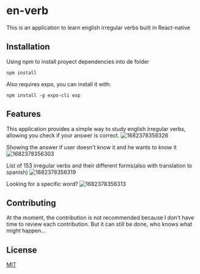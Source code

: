 # en-verb
This is an application to learn english irregular verbs built in React-native

## Installation

Using npm to install proyect dependencies into de folder
```
npm install
```
Also requires expo, you can install it with:
```
npm install -g expo-cli exp
```

## Features
This application provides a simple way to study english irregular verbs, allowing you check if your answer is correct.
![1682378356326](https://user-images.githubusercontent.com/42451050/234136165-b82daf49-2029-449a-a96d-238e19d9ce66.jpg)

Showing the answer if user doesn't know it and he wants to know it
![1682378356303](https://user-images.githubusercontent.com/42451050/234136224-438e7f90-dddb-4d09-9e92-85975108639b.jpg)

List of 153 irregular verbs and their different forms(also with translation to spanish)
![1682378356319](https://user-images.githubusercontent.com/42451050/234136261-223b028b-f304-48df-9fa5-3c500d935a6c.jpg)

Looking for a specific word?
![1682378356313](https://user-images.githubusercontent.com/42451050/234136306-f6c2135d-d6ab-40f9-86f0-3eba43caebb1.jpg)

## Contributing

At the moment, the contribution is not recommended because I don't have time to review each contribution. But it can still be done, who knows what might happen...

## License

[MIT](https://choosealicense.com/licenses/mit/)
